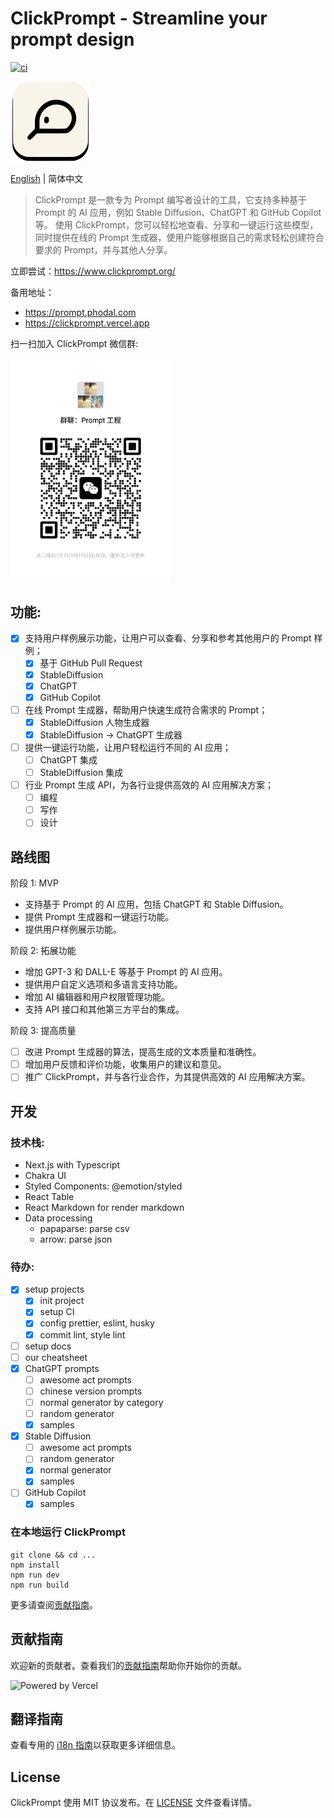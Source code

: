 # ClickPrompt - Streamline your prompt design

[![ci](https://github.com/prompt-engineering/click-prompt/actions/workflows/ci.yaml/badge.svg)](https://github.com/prompt-engineering/click-prompt/actions/workflows/ci.yaml)

<img src="src/assets/clickprompt-logo.svg" width='128' height='128' alt='ClickPrompt Logo' />

[English](<(./README.md)>) | 简体中文

> ClickPrompt 是一款专为 Prompt 编写者设计的工具，它支持多种基于 Prompt 的 AI 应用，例如 Stable Diffusion、ChatGPT 和 GitHub Copilot 等。
> 使用 ClickPrompt，您可以轻松地查看、分享和一键运行这些模型，同时提供在线的 Prompt 生成器，使用户能够根据自己的需求轻松创建符合要求的 Prompt，并与其他人分享。

立即尝试：https://www.clickprompt.org/

备用地址：

- https://prompt.phodal.com
- https://clickprompt.vercel.app

扫一扫加入 ClickPrompt 微信群:

<img src="./public/wechat.jpg" width='256' height='auto' />

## 功能:

- [x] 支持用户样例展示功能，让用户可以查看、分享和参考其他用户的 Prompt 样例；
  - [x] 基于 GitHub Pull Request
  - [x] StableDiffusion
  - [x] ChatGPT
  - [x] GitHub Copilot
- [ ] 在线 Prompt 生成器，帮助用户快速生成符合需求的 Prompt；
  - [x] StableDiffusion 人物生成器
  - [x] StableDiffusion -> ChatGPT 生成器
- [ ] 提供一键运行功能，让用户轻松运行不同的 AI 应用；
  - [ ] ChatGPT 集成
  - [ ] StableDiffusion 集成
- [ ] 行业 Prompt 生成 API，为各行业提供高效的 AI 应用解决方案；
  - [ ] 编程
  - [ ] 写作
  - [ ] 设计

## 路线图

阶段 1: MVP

- 支持基于 Prompt 的 AI 应用，包括 ChatGPT 和 Stable Diffusion。
- 提供 Prompt 生成器和一键运行功能。
- 提供用户样例展示功能。

阶段 2: 拓展功能

- 增加 GPT-3 和 DALL-E 等基于 Prompt 的 AI 应用。
- 提供用户自定义选项和多语言支持功能。
- 增加 AI 编辑器和用户权限管理功能。
- 支持 API 接口和其他第三方平台的集成。

阶段 3: 提高质量

- [ ] 改进 Prompt 生成器的算法，提高生成的文本质量和准确性。
- [ ] 增加用户反馈和评价功能，收集用户的建议和意见。
- [ ] 推广 ClickPrompt，并与各行业合作，为其提供高效的 AI 应用解决方案。

## 开发

### 技术栈:

- Next.js with Typescript
- Chakra UI
- Styled Components: @emotion/styled
- React Table
- React Markdown for render markdown
- Data processing
  - papaparse: parse csv
  - arrow: parse json

### 待办:

- [x] setup projects
  - [x] init project
  - [x] setup CI
  - [x] config prettier, eslint, husky
  - [x] commit lint, style lint
- [ ] setup docs
- [ ] our cheatsheet
- [x] ChatGPT prompts
  - [ ] awesome act prompts
  - [ ] chinese version prompts
  - [ ] normal generator by category
  - [ ] random generator
  - [x] samples
- [x] Stable Diffusion
  - [ ] awesome act prompts
  - [ ] random generator
  - [x] normal generator
  - [x] samples
- [ ] GitHub Copilot
  - [x] samples

### 在本地运行 ClickPrompt

```shell
git clone && cd ...
npm install
npm run dev
npm run build
```

更多请查阅[贡献指南](./CONTRIBUTING.md)。

## 贡献指南
欢迎新的贡献者。查看我们的[贡献指南](./CONTRIBUTING.md)帮助你开始你的贡献。

![Powered by Vercel](https://images.ctfassets.net/e5382hct74si/78Olo8EZRdUlcDUFQvnzG7/fa4cdb6dc04c40fceac194134788a0e2/1618983297-powered-by-vercel.svg)

## 翻译指南

查看专用的 [i18n 指南](./TRANSLATING.md)以获取更多详细信息。

## License

ClickPrompt 使用 MIT 协议发布。在 [LICENSE](./LICENSE) 文件查看详情。
